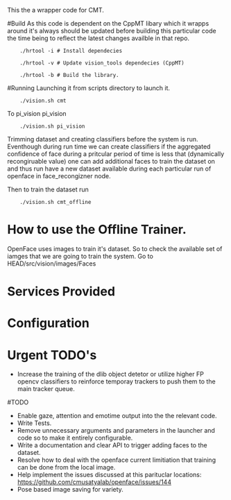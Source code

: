 This the a wrapper code for CMT. 

#Build
As this code is dependent on the CppMT libary which it wrapps around it's always should be updated before
building this particular code the time being to reflect the latest changes availble in that repo.

        ./hrtool -i # Install dependecies

        ./hrtool -v # Update vision_tools dependecies (CppMT)

        ./hrtool -b # Build the library.

#Running
Launching it from scripts directory to launch it.

        ./vision.sh cmt

To pi_vision pi_vision

        ./vision.sh pi_vision

Trimming dataset and creating classifiers before the system is run. Eventhough
during run time we can create classifiers if the aggregated confidence of face during a pritcular period of
time is less that (dynamically recongiruable value) one can add additional faces to train the dataset on and
thus run have a new dataset available during each particular run of openface in face_recongizner node.

Then to train the dataset run

        ./vision.sh cmt_offline

# How to use the Offline Trainer. 

OpenFace uses images to train it's dataset. So to check the available set of iamges that we are going to train the system. 
Go to HEAD/src/vision/images/Faces

# Services Provided

# Configuration 


# Urgent TODO's

* Increase the training of the dlib object detetor or utilize higher FP opencv classifiers to reinforce temporay trackers
to push them to the main tracker queue.

#TODO
* Enable gaze, attention and emotime output into the the relevant code.
* Write Tests.
* Remove unnecessary arguments and parameters in the launcher and code so to make it entirely configurable.
* Write a documentation and clear API to trigger adding faces to the dataset.
* Resolve how to deal with the openface current limitiation that training can be done from the local image.
* Help implement the issues discussed at this parituclar locations: https://github.com/cmusatyalab/openface/issues/144
* Pose based image saving for variety. 

